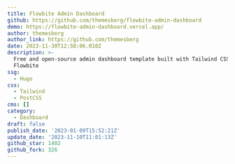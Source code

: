 ```yaml
---
title: Flowbite Admin Dashboard
github: https://github.com/themesberg/flowbite-admin-dashboard
demo: https://flowbite-admin-dashboard.vercel.app/
author: themesberg
author_link: https://github.com/themesberg
date: 2023-11-30T12:58:06.010Z
description: >-
  Free and open-source admin dashboard template built with Tailwind CSS and
  Flowbite
ssg:
  - Hugo
css:
  - Tailwind
  - PostCSS
cms: []
category:
  - Dashboard
draft: false
publish_date: '2023-01-09T15:52:21Z'
update_date: '2023-11-10T11:01:13Z'
github_star: 1402
github_fork: 326
---
```


